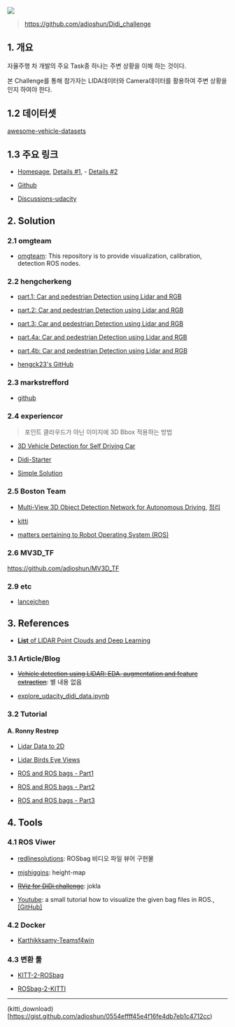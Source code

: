 ![](http://i.imgur.com/Kmm1uwY.png)

> https://github.com/adioshun/Didi_challenge

## 1. 개요 

자율주행 차 개발의 주요 Task중 하나는 주변 상황을 이해 하는 것이다.

본 Challenge를 통해 참가자는 LIDA데이터와 Camera데이터를 활용하여 주변 상황을 인지 하여야 한다.

## 1.2 데이터셋 

[awesome-vehicle-datasets](https://github.com/hunjung-lim/awesome-vehicle-datasets/tree/master/vehicle/Didi-Challange)

## 1.3 주요 링크 

- [Homepage](https://www.udacity.com/didi-challenge), [Details #1](https://challenge.udacity.com), - [Details #2](http://www.yuchao.us/2017/04/didi-challenge.html)

- [Github](https://github.com/udacity/didi-competition)

- [Discussions-udacity](https://discussions.udacity.com/c/didi-udacity-challenge-2017)



## 2. Solution

### 2.1 omgteam
- [omgteam](https://github.com/omgteam/Didi-competition-solution): This repository is to provide visualization, calibration, detection ROS nodes.

### 2.2 hengcherkeng

- [part.1: Car and pedestrian Detection using Lidar and RGB](https://medium.com/@hengcherkeng/part-1-didi-udacity-challenge-2017-car-and-pedestrian-detection-using-lidar-and-rgb-fff616fc63e8)

- [part.2: Car and pedestrian Detection using Lidar and RGB](https://medium.com/@hengcherkeng/part-2-didi-udacity-challenge-2017-car-and-pedestrian-detection-using-lidar-and-rgb-bb8e28f6d987)

- [part.3: Car and pedestrian Detection using Lidar and RGB](https://medium.com/@hengcherkeng/part-3-didi-udacity-challenge-2017-car-and-pedestrian-detection-using-lidar-and-rgb-e86490774ec6)

- [part.4a: Car and pedestrian Detection using Lidar and RGB](https://medium.com/@hengcherkeng/part-4-didi-udacity-challenge-2017-car-and-pedestrian-detection-using-lidar-and-rgb-6f6a964b94b5)

- [part.4b: Car and pedestrian Detection using Lidar and RGB](https://medium.com/@hengcherkeng/part-4b-didi-udacity-challenge-2017-car-and-pedestrian-detection-using-lidar-and-rgb-9f8b910562fc)

- [hengck23's GitHub](https://github.com/hengck23/didi-udacity-2017)


### 2.3 markstrefford

- [github](https://github.com/markstrefford/didi-sdc-challenge-2017)


### 2.4 experiencor

> 포인트 클라우드가 아닌 이미지에 3D Bbox 적용하는 방법 

- [3D Vehicle Detection for Self Driving Car](https://experiencor.github.io/sdc_3d.html)

- [Didi-Starter](https://github.com/experiencor/didi-starter)

- [Simple Solution](https://github.com/experiencor/didi-starter/tree/master/simple_solution)

### 2.5 Boston Team 

- [Multi-View 3D Object Detection Network for Autonomous Driving](https://github.com/bostondiditeam/MV3D), [정리](https://www.gitbook.com/book/adioshun/deep_drive/edit#/edit/master/papermultiview-3d-cnn/codemv3d.md?_k=xxci2s)

- [kitti](https://github.com/bostondiditeam/kitti)

- [matters pertaining to Robot Operating System (ROS)](https://github.com/bostondiditeam/ros)

### 2.6 MV3D_TF

https://github.com/adioshun/MV3D_TF

### 2.9 etc

- [lancejchen](https://github.com/lancejchen/didi-competition.git)

## 3. References

- [**List** of LIDAR Point Clouds and Deep Learning](https://bigsnarf.wordpress.com/2017/05/12/lidar-point-clouds-and-deep-learning/)


### 3.1 Article/Blog 

- ~~[Vehicle detection using LIDAR: EDA, augmentation and feature extraction](https://chatbotslife.com/vehichle-detection-using-lidar-eda-augmentation-and-feature-extraction-udacity-didi-challenge-4c95a0c28566)~~: 별 내용 없음 



- [explore_udacity_didi_data.ipynb](https://github.com/markstrefford/didi-sdc-challenge-2017/blob/master/explore_udacity_didi_data.ipynb)

### 3.2 Tutorial

#### A. Ronny Restrep

- [Lidar Data to 2D](http://ronny.rest/blog/post_2017_03_25_lidar_to_2d/)

- [Lidar Birds Eye Views](http://ronny.rest/blog/post_2017_03_26_lidar_birds_eye/)

- [ROS and ROS bags - Part1](http://ronny.rest/blog/post_2017_03_29_ros/)

- [ROS and ROS bags - Part2](http://ronny.rest/blog/post_2017_03_30_ros2/)

- [ROS and ROS bags - Part3](http://ronny.rest/blog/post_2017_03_30_ros3_and_lidar/)


## 4. Tools

### 4.1 ROS Viwer


- [redlinesolutions](https://github.com/redlinesolutions/Udacity-Didi-Challenge-ROSBag-Reader): ROSbag 비디오 파일 뷰어 구현물 

- [mjshiggins](https://github.com/mjshiggins/ros-examples): height-map

- <del>[RViz for DiDi challenge](https://github.com/jokla/didi_challenge_ros)</del>: jokla

- [Youtube](https://www.youtube.com/watch?v=RVFpwMAeBOA): a small tutorial how to visualize the given bag files in ROS., [[GitHub]](https://github.com/didi-challenge-team-khodro/data_analysis)


### 4.2 Docker

- [Karthikksamy-Teamsf4win](https://hub.docker.com/r/karthikksamy/teamsf4win/0)

### 4.3 변환 툴 

- [KITT-2-ROSbag](https://github.com/tomas789/kitti2bag)

- [ROSbag-2-KITTI](https://github.com/udacity/didi-competition/tree/master/tracklets)

---

(kitti_download)[https://gist.github.com/adioshun/0554effff45e4f16fe4db7eb1c4712cc)